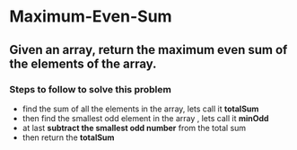 # Maximum-Even-Sum

## Given an array, return the maximum even sum of the elements of the array.

### Steps to follow to solve this problem
- find the sum of all the elements in the array, lets call it **totalSum**
- then find the smallest odd element in the array , lets call it **minOdd**
- at last **subtract the smallest odd number** from the total sum
- then return the **totalSum**
